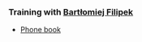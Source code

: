 ### Training with [Bartłomiej Filipek](https://www.linkedin.com/in/bartlomiejfilipek/)
* [Phone book](https://godbolt.org/z/sW11895sv)